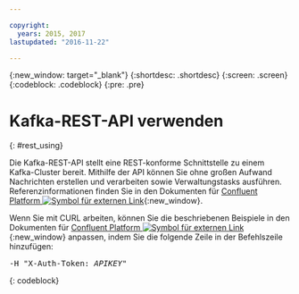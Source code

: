 ```yaml
---

copyright:
  years: 2015, 2017
lastupdated: "2016-11-22"

---
```


{:new_window: target="_blank"}
{:shortdesc: .shortdesc}
{:screen: .screen}
{:codeblock: .codeblock}
{:pre: .pre}

# Kafka-REST-API verwenden
{: #rest_using}

Die Kafka-REST-API stellt eine REST-konforme Schnittstelle zu einem Kafka-Cluster bereit. Mithilfe der API können Sie ohne großen Aufwand Nachrichten erstellen und verarbeiten sowie Verwaltungstasks ausführen. Referenzinformationen finden Sie in den Dokumenten für [Confluent Platform ![Symbol für externen Link](../../icons/launch-glyph.svg "Symbol für externen Link")](http://docs.confluent.io/2.0.0/){:new_window}.

Wenn Sie mit CURL arbeiten, können Sie die beschriebenen Beispiele in den Dokumenten für
[Confluent Platform ![Symbol für externen Link](../../icons/launch-glyph.svg "Symbol für externen Link")](http://docs.confluent.io/2.0.0/){:new_window} anpassen, indem Sie die folgende Zeile in der Befehlszeile hinzufügen:
<pre class="pre">-H "X-Auth-Token: <var class="keyword varname">APIKEY</var>"</pre>
{: codeblock}


<!-- Comment from Andrew
basic introduction, definitely including health warning
-->


